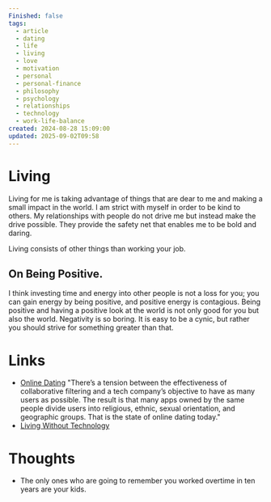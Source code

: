 ```yaml
---
Finished: false
tags:
  - article
  - dating
  - life
  - living
  - love
  - motivation
  - personal
  - personal-finance
  - philosophy
  - psychology
  - relationships
  - technology
  - work-life-balance
created: 2024-08-28 15:09:00
updated: 2025-09-02T09:58
---
```

# Living
Living for me is taking advantage of things that are dear to me and making a small impact in the world. I am strict with myself in order to be kind to others. My relationships with people do not drive me but instead make the drive possible.  They provide the safety net that enables me to be bold and daring.

Living consists of other things than working your job. 


## On Being Positive.
I think investing time and energy into other people is not a loss for you; you can gain energy by being positive, and positive energy is contagious. Being positive and having a positive look at the world is not only good for you but also the world. Negativity is so boring. It is easy to be a cynic, but rather you should strive for something greater than that. 


# Links
- [Online Dating](https://monstermatch.hiddenswitch.com/online-dating) "There’s a tension between the effectiveness of collaborative filtering and a tech company’s objective to have as many users as possible. The result is that many apps owned by the same people divide users into religious, ethnic, sexual orientation, and geographic groups. That is the state of online dating today."
- [Living Without Technology](https://weareexplorers.co/living-without-technology-for-a-year/)


# Thoughts 
- The only ones who are going to remember you worked overtime in ten years are your kids. 



